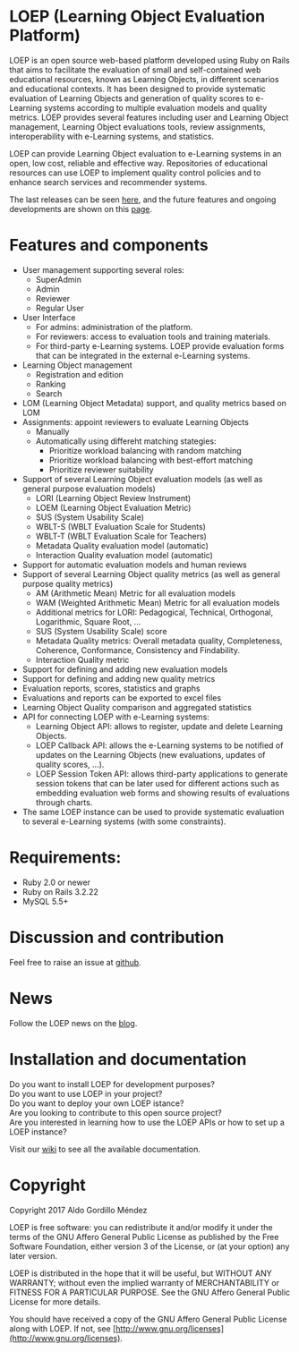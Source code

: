 # LOEP (Learning Object Evaluation Platform)

LOEP is an open source web-based platform developed using Ruby on Rails that aims to facilitate the evaluation of small and self-contained web educational resources, known as Learning Objects, in different scenarios and educational contexts. It has been designed to provide systematic evaluation of Learning Objects and generation of quality scores to e-Learning systems according to multiple evaluation models and quality metrics. LOEP provides several features including user and Learning Object management, Learning Object evaluations tools, review assignments, interoperability with e-Learning systems, and statistics.

LOEP can provide Learning Object evaluation to e-Learning systems in an open, low cost, reliable and effective way.
Repositories of educational resources can use LOEP to implement quality control policies and to enhance search services and recommender systems. 

The last releases can be seen [here](https://github.com/agordillo/LOEP/releases), and the future features and ongoing developments are shown on this [page](https://github.com/agordillo/LOEP/milestones).  
  
  
# Features and components
  
* User management supporting several roles:
  * SuperAdmin
  * Admin
  * Reviewer
  * Regular User
* User Interface
  * For admins: administration of the platform.
  * For reviewers: access to evaluation tools and training materials.
  * For third-party e-Learning systems. LOEP provide evaluation forms that can be integrated in the external e-Learning systems. 
* Learning Object management
  * Registration and edition
  * Ranking
  * Search
* LOM (Learning Object Metadata) support, and quality metrics based on LOM
* Assignments: appoint reviewers to evaluate Learning Objects
  * Manually
  * Automatically using differeht matching stategies:
    * Prioritize workload balancing with random matching 
    * Prioritize workload balancing with best-effort matching
    * Prioritize reviewer suitability
* Support of several Learning Object evaluation models (as well as general purpose evaluation models)
  * LORI (Learning Object Review Instrument)
  * LOEM (Learning Object Evaluation Metric)
  * SUS (System Usability Scale)
  * WBLT-S (WBLT Evaluation Scale for Students)
  * WBLT-T (WBLT Evaluation Scale for Teachers)
  * Metadata Quality evaluation model (automatic)
  * Interaction Quality evaluation model (automatic)
* Support for automatic evaluation models and human reviews
* Support of several Learning Object quality metrics (as well as general purpose quality metrics)
  * AM (Arithmetic Mean) Metric for all evaluation models
  * WAM (Weighted Arithmetic Mean) Metric for all evaluation models
  * Additional metrics for LORI: Pedagogical, Technical, Orthogonal, Logarithmic, Square Root, ...
  * SUS (System Usability Scale) score
  * Metadata Quality metrics: Overall metadata quality, Completeness, Coherence, Conformance, Consistency and Findability.
  * Interaction Quality metric
* Support for defining and adding new evaluation models
* Support for defining and adding new quality metrics
* Evaluation reports, scores, statistics and graphs
* Evaluations and reports can be exported to excel files
* Learning Object Quality comparison and aggregated statistics
* API for connecting LOEP with e-Learning systems:
  * Learning Object API: allows to register, update and delete Learning Objects.
  * LOEP Callback API: allows the e-Learning systems to be notified of updates on the Learning Objects (new evaluations, updates of quality scores, ...).
  * LOEP Session Token API: allows third-party applications to generate session tokens that can be later used for different actions such as embedding evaluation web forms and showing results of evaluations through charts.
* The same LOEP instance can be used to provide systematic evaluation to several e-Learning systems (with some constraints).

# Requirements:  

* Ruby 2.0 or newer
* Ruby on Rails 3.2.22
* MySQL 5.5+


# Discussion and contribution  
  
Feel free to raise an issue at [github](http://github.com/agordillo/LOEP/issues).  


# News

Follow the LOEP news on the [blog](https://loepblog.wordpress.com/). 


# Installation and documentation

Do you want to install LOEP for development purposes? <br/>
Do you want to use LOEP in your project? <br/>
Do you want to deploy your own LOEP istance? <br/>
Are you looking to contribute to this open source project?  <br/>
Are you interested in learning how to use the LOEP APIs or how to set up a LOEP instance? <br/>

Visit our [wiki](http://github.com/agordillo/LOEP/wiki) to see all the available documentation.  



# Copyright

Copyright 2017 Aldo Gordillo Méndez

LOEP is free software: you can redistribute it and/or modify it under the terms of the GNU Affero General Public License as published by the Free Software Foundation, either version 3 of the License, or (at your option) any later version.

LOEP is distributed in the hope that it will be useful, but WITHOUT ANY WARRANTY; without even the implied warranty of MERCHANTABILITY or FITNESS FOR A PARTICULAR PURPOSE.  See the GNU Affero General Public License for more details.

You should have received a copy of the GNU Affero General Public License along with LOEP. If not, see [http://www.gnu.org/licenses](http://www.gnu.org/licenses).